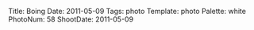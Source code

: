Title: Boing
Date: 2011-05-09
Tags: photo
Template: photo
Palette: white
PhotoNum: 58
ShootDate: 2011-05-09

